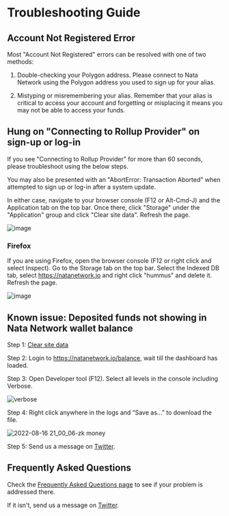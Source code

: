 # Troubleshooting Guide

## Account Not Registered Error

Most "Account Not Registered" errors can be resolved with one of two methods:

1. Double-checking your Polygon address. Please connect to Nata Network using the Polygon address you used to sign up for your alias.

2. Mistyping or misremembering your alias. Remember that your alias is critical to access your account and forgetting or misplacing it means you may not be able to access your funds.

###

## Hung on "Connecting to Rollup Provider" on sign-up or log-in

If you see "Connecting to Rollup Provider" for more than 60 seconds, please troubleshoot using the below steps.

You may also be presented with an "AbortError: Transaction Aborted" when attempted to sign up or log-in after a system update.

In either case, navigate to your browser console (F12 or Alt-Cmd-J) and the Application tab on the top bar. Once there, click "Storage" under the "Application" group and click "Clear site data". Refresh the page.

![image](/img/troubleshoot-clear-site-data.png)

### Firefox

If you are using Firefox, open the browser console (F12 or right click and select Inspect). Go to the Storage tab on the top bar. Select the Indexed DB tab, select https://natanetwork.io and right click "hummus" and delete it. Refresh the page.

![image](/img/troubleshoot-firefox.png)

## Known issue: Deposited funds not showing in Nata Network wallet balance

Step 1: [Clear site data](#hung-on-connecting-to-rollup-provider-on-sign-up-or-log-in)

Step 2: Login to https://natanetwork.io/balance, wait till the dashboard has loaded.

Step 3: Open Developer tool (F12). Select all levels in the console including Verbose.

![verbose](https://user-images.githubusercontent.com/4763902/184890333-a23068ae-d181-4038-8e28-f07b3e0f132d.png)

Step 4: Right click anywhere in the logs and “Save as…” to download the file.

![2022-08-16 21_00_06-zk money](https://user-images.githubusercontent.com/4763902/184889636-d2f84bfe-0dd1-4005-8573-c54f4b6a6d02.png)

Step 5: Send us a message on [Twitter](https://linktr.ee/natanetwork). 

## Frequently Asked Questions

Check the [Frequently Asked Questions page](/how-natanetwork-works/faq) to see if your problem is addressed there.

If it isn't, send us a message on [Twitter](https://linktr.ee/natanetwork).
